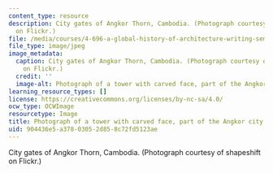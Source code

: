 ```yaml
---
content_type: resource
description: City gates of Angkor Thorn, Cambodia. (Photograph courtesy of shapeshift
  on Flickr.)
file: /media/courses/4-696-a-global-history-of-architecture-writing-seminar-spring-2008/904436e5a37803052d858c72fd5123ae_4-696s08.jpg
file_type: image/jpeg
image_metadata:
  caption: City gates of Angkor Thorn, Cambodia. (Photograph courtesy of [shapeshift](http://www.flickr.com/photos/shapeshift/76520922/)
    on Flickr.)
  credit: ''
  image-alt: Photograph of a tower with carved face, part of the Angkor city gates.
learning_resource_types: []
license: https://creativecommons.org/licenses/by-nc-sa/4.0/
ocw_type: OCWImage
resourcetype: Image
title: Photograph of a tower with carved face, part of the Angkor city gates
uid: 904436e5-a378-0305-2d85-8c72fd5123ae
---
```

City gates of Angkor Thorn, Cambodia. (Photograph courtesy of shapeshift on Flickr.)